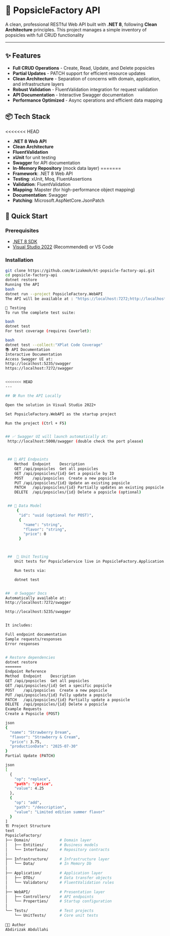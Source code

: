 ﻿# 🧊 PopsicleFactory API

A clean, professional RESTful Web API built with **.NET 8**, following **Clean Architecture** principles. This project manages a simple inventory of popsicles with full CRUD functionality

---

## ✨ Features

- **Full CRUD Operations** - Create, Read, Update, and Delete popsicles
- **Partial Updates** - PATCH support for efficient resource updates
- **Clean Architecture** - Separation of concerns with domain, application, and infrastructure layers
- **Robust Validation** - FluentValidation integration for request validation
- **API Documentation** - Interactive Swagger documentation
- **Performance Optimized** - Async operations and efficient data mapping

## 📦 Tech Stack

<<<<<<< HEAD
- **.NET 8 Web API**
- **Clean Architecture**
- **FluentValidation**
- **xUnit** for unit testing
- **Swagger** for API documentation
- **In-Memory Repository** (mock data layer)
=======
- **Framework**: .NET 8 Web API
- **Testing**: xUnit, Moq, FluentAssertions
- **Validation**: FluentValidation
- **Mapping**: Mapster (for high-performance object mapping)
- **Documentation**: Swagger
- **Patching**: Microsoft.AspNetCore.JsonPatch


## 🚀 Quick Start

### Prerequisites
- [.NET 8 SDK](https://dotnet.microsoft.com/download/dotnet/8.0)
- [Visual Studio 2022](https://visualstudio.microsoft.com/) (Recommended) or VS Code

### Installation
```bash
git clone https://github.com/Arizakmoh/kt-popsicle-factory-api.git
cd popsicle-factory-api
dotnet restore
Running the API
bash
dotnet run --project PopsicleFactory.WebAPI
The API will be available at : "https://localhost:7272;http://localhost:5235", (or your configured port)

🧪 Testing
To run the complete test suite:

bash
dotnet test
For test coverage (requires Coverlet):

bash
dotnet test --collect:"XPlat Code Coverage"
📚 API Documentation
Interactive Documentation
Access Swagger UI at:
http://localhost:5235/swagger
https://localhost:7272/swagger


<<<<<<< HEAD
---

## 🛠️ Run the API Locally

Open the solution in Visual Studio 2022+

Set PopsicleFactory.WebAPI as the startup project

Run the project (Ctrl + F5)


## ✅ Swagger UI will launch automatically at:
 http://localhost:5000/swagger (double check the port please)



 ## 🔌 API Endpoints
	Method	Endpoint	Description
	GET	/api/popsicles	Get all popsicles
	GET	/api/popsicles/{id}	Get a popsicle by ID
	POST	/api/popsicles	Create a new popsicle
	PUT	/api/popsicles/{id}	Update an existing popsicle
 	PATCH	/api/popsicles/{id}	Partially updates an existing popsicle.
	DELETE	/api/popsicles/{id}	Delete a popsicle (optional)


 ## 📄 Data Model
 	 {
	  "id": "uuid (optional for POST)",
	  {
		"name": "string",
		"flavor": "string",
		"price": 0
	  }



 ##  🧪 Unit Testing
	Unit tests for PopsicleService live in PopsicleFactory.Application.Tests

	Run tests via:

	dotnet test


##  🌐 Swagger Docs
Automatically available at:
http://localhost:7272/swagger

http://localhost:5235/swagger


It includes:

Full endpoint documentation
Sample requests/responses
Error responses


# Restore dependencies
dotnet restore
=======
Endpoint Reference
Method	Endpoint	Description
GET	/api/popsicles	Get all popsicles
GET	/api/popsicles/{id}	Get a specific popsicle
POST	/api/popsicles	Create a new popsicle
PUT	/api/popsicles/{id}	Fully update a popsicle
PATCH	/api/popsicles/{id}	Partially update a popsicle
DELETE	/api/popsicles/{id}	Delete a popsicle
Example Requests
Create a Popsicle (POST)

json
{
  "name": "Strawberry Dream",
  "flavor": "Strawberry & Cream",
  "price": 3.75,
  "productionDate": "2025-07-30"
}
Partial Update (PATCH)

json
[
  {
    "op": "replace",
    "path": "/price",
    "value": 4.25
  },
  {
    "op": "add",
    "path": "/description",
    "value": "Limited edition summer flavor"
  }
]
🏗️ Project Structure
text
PopsicleFactory/
├── Domain/             # Domain layer
│   ├── Entities/       # Business models
│   └── Interfaces/     # Repository contracts
│
├── Infrastructure/     # Infrastructure layer
│   └── Data/           # In Memory Db
│
├── Application/        # Application layer
│   ├── DTOs/           # Data transfer objects
│   └── Validators/     # FluentValidation rules
│
├── WebAPI/             # Presentation layer
│   ├── Controllers/    # API endpoints
│   └── Properties/     # Startup configuration
│
└── Tests/              # Test projects
    └── UnitTests/      # Core unit tests
 
👨‍💻 Author
Abdirizak Abdullahi
